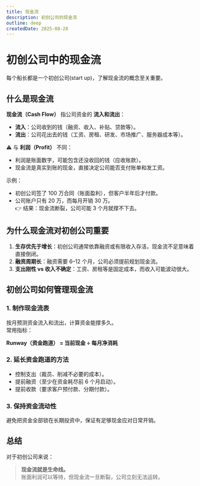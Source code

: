 ```yaml
---
title: 现金流
description: 初创公司的现金流
outline: deep
createdDate: 2025-08-28
---
```


# 初创公司中的现金流

每个船长都是一个初创公司(start up)，了解现金流的概念至关重要。

## 什么是现金流
**现金流（Cash Flow）** 指公司资金的 **流入和流出**：

- **流入**：公司收到的钱（融资、收入、补贴、贷款等）。  
- **流出**：公司花出去的钱（工资、房租、研发、市场推广、服务器成本等）。  

⚠️ 与 **利润（Profit）** 不同：  
- 利润是账面数字，可能包含还没收回的钱（应收账款）。  
- 现金流是真实到账的现金，直接决定公司能否支付账单和发工资。  

示例：
- 初创公司签了 100 万合同（账面盈利），但客户半年后才付款。  
- 公司账户只有 20 万，而每月开销 30 万。  
👉 结果：现金流断裂，公司可能 3 个月就撑不下去。


## 为什么现金流对初创公司重要
1. **生存优先于增长**：初创公司通常依靠融资或有限收入存活，现金流不足意味着直接倒闭。  
2. **融资周期长**：融资需要 6–12 个月，公司必须提前规划现金流。  
3. **支出刚性 vs 收入不确定**：工资、房租等是固定成本，而收入可能波动很大。  


## 初创公司如何管理现金流
### 1. 制作现金流表
按月预测资金流入和流出，计算资金能撑多久。  
常用指标：  

**Runway（资金跑道） = 当前现金 ÷ 每月净消耗**

### 2. 延长资金跑道的方法
- 控制支出（裁员、削减不必要的成本）。  
- 提前融资（至少在资金耗尽前 6 个月启动）。  
- 提前收款（要求客户预付款、分期付款）。  

### 3. 保持资金流动性
避免把资金全部锁在长期投资中，保证有足够现金应对日常开销。


## 总结
对于初创公司来说：  

> **现金流就是生命线。**  
> 账面利润可以等待，但现金流一旦断裂，公司立刻无法运转。
